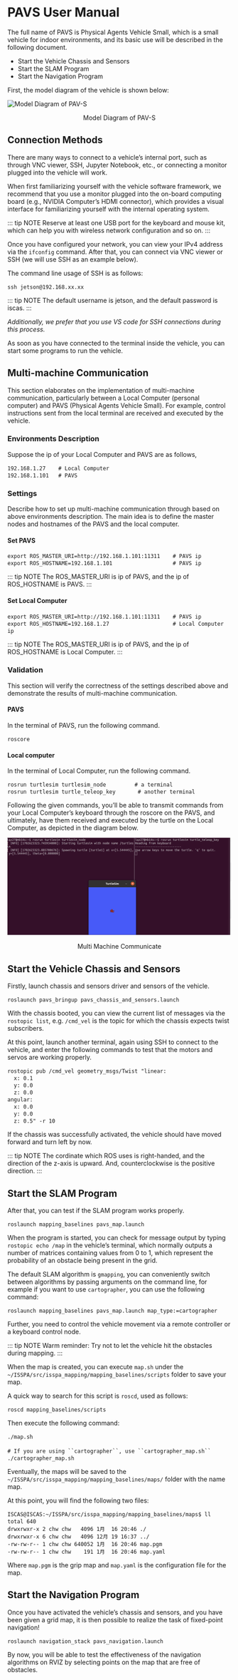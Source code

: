 # PAVS User Manual

The full name of PAVS is Physical Agents Vehicle Small, which is a small vehicle for indoor environments, and its basic use will be described in the following document.

- Start the Vehicle Chassis and Sensors
- Start the SLAM Program
- Start the Navigation Program

First, the model diagram of the vehicle is shown below:

![Model Diagram of PAV-S](./imgs/pavs_structure.jpg)

<div align="center">
Model Diagram of PAV-S
</div>

## Connection Methods
There are many ways to connect to a vehicle’s internal port, such as through VNC viewer, SSH, Jupyter Notebook, etc., or connecting a monitor plugged into the vehicle will work.

When first familiarizing yourself with the vehicle software framework, we recommend that you use a monitor plugged into the on-board computing board (e.g., NVIDIA Computer’s HDMI connector), which provides a visual interface for familiarizing yourself with the internal operating system.

::: tip NOTE
Reserve at least one USB port for the keyboard and mouse kit, which can help you with wireless network configuration and so on.
:::

Once you have configured your network, you can view your IPv4 address via the `ifconfig` command. After that, you can connect via VNC viewer or SSH (we will use SSH as an example below).

The command line usage of SSH is as follows:

```shell
ssh jetson@192.168.xx.xx
```
::: tip NOTE
The default username is jetson, and the default password is iscas.
:::

*Additionally, we prefer that you use VS code for SSH connections during this process.*

As soon as you have connected to the terminal inside the vehicle, you can start some programs to run the vehicle.

## Multi-machine Communication

This section elaborates on the implementation of multi-machine communication, particularly between a Local Computer (personal computer) and PAVS (Physical Agents Vehicle Small). For example, control instructions sent from the local terminal are received and executed by the vehicle.

### Environments Description

Suppose the ip of your Local Computer and PAVS are as follows,

```shell
192.168.1.27    # Local Computer
192.168.1.101   # PAVS
```
### Settings

Describe how to set up multi-machine communication through based on above environments description. The main idea is to define the master nodes and hostnames of the PAVS and the local computer.

#### Set PAVS

```shell
export ROS_MASTER_URI=http://192.168.1.101:11311    # PAVS ip
export ROS_HOSTNAME=192.168.1.101                   # PAVS ip
```

::: tip NOTE
The ROS_MASTER_URI is ip of PAVS, and the ip of ROS_HOSTNAME is PAVS.
:::

#### Set Local Computer

```shell
export ROS_MASTER_URI=http://192.168.1.101:11311    # PAVS ip
export ROS_HOSTNAME=192.168.1.27                    # Local Computer ip
```

::: tip NOTE
The ROS_MASTER_URI is ip of PAVS, and the ip of ROS_HOSTNAME is Local Computer.
:::

### Validation

This section will verify the correctness of the settings described above and demonstrate the results of multi-machine communication.

#### PAVS

In the terminal of PAVS, run the following command.

```shell
roscore
```

#### Local computer

In the terminal of Local Computer, run the following command.

```shell
rosrun turtlesim turtlesim_node         # a terminal
rosrun turtlesim turtle_teleop_key       # another terminal
```

Following the given commands, you’ll be able to transmit commands from your Local Computer’s keyboard through the roscore on the PAVS, and ultimately, have them received and executed by the turtle on the Local Computer, as depicted in the diagram below.

![Multi Machine Communicate](./imgs/multi_machine_communicate.png)

<div align="center">
Multi Machine Communicate
</div>

## Start the Vehicle Chassis and Sensors

Firstly, launch chassis and sensors driver and sensors of the vehicle.

```shell
roslaunch pavs_bringup pavs_chassis_and_sensors.launch
```

With the chassis booted, you can view the current list of messages via the `rostopic list`, e.g. `/cmd_vel` is the topic for which the chassis expects twist subscribers.

At this point, launch another terminal, again using SSH to connect to the vehicle, and enter the following commands to test that the motors and servos are working properly.

```shell
rostopic pub /cmd_vel geometry_msgs/Twist "linear:
  x: 0.1
  y: 0.0
  z: 0.0
angular:
  x: 0.0
  y: 0.0
  z: 0.5" -r 10
```

If the chassis was successfully activated, the vehicle should have moved forward and turn left by now.


::: tip NOTE
The cordinate which ROS uses is right-handed, and the direction of the z-axis is upward. And, counterclockwise is the positive direction.
:::

## Start the SLAM Program
After that, you can test if the SLAM program works properly.

```shell
roslaunch mapping_baselines pavs_map.launch
```

When the program is started, you can check for message output by typing `rostopic echo /map` in the vehicle’s terminal, which normally outputs a number of matrices containing values from 0 to 1, which represent the probability of an obstacle being present in the grid.

The default SLAM algorithm is `gmapping`, you can conveniently switch between algorithms by passing arguments on the command line, for example if you want to use `cartographer`, you can use the following command:

```shell
roslaunch mapping_baselines pavs_map.launch map_type:=cartographer
```
Further, you need to control the vehicle movement via a remote controller or a keyboard control node.


::: tip NOTE
Warm reminder: Try not to let the vehicle hit the obstacles during mapping.
:::


When the map is created, you can execute `map.sh` under the `~/ISSPA/src/isspa_mapping/mapping_baselines/scripts` folder to save your map.

A quick way to search for this script is `roscd`, used as follows:
```shell
roscd mapping_baselines/scripts
```

Then execute the following command:
```shell
./map.sh

# If you are using ``cartographer``, use ``cartographer_map.sh``
./cartographer_map.sh
```
Eventually, the maps will be saved to the `~/ISSPA/src/isspa_mapping/mapping_baselines/maps/` folder with the name map.

At this point, you will find the following two files:

```shell
ISCAS@ISCAS:~/ISSPA/src/isspa_mapping/mapping_baselines/maps$ ll
total 640
drwxrwxr-x 2 chw chw   4096 1月  16 20:46 ./
drwxrwxr-x 6 chw chw   4096 12月 19 16:37 ../
-rw-rw-r-- 1 chw chw 640052 1月  16 20:46 map.pgm
-rw-rw-r-- 1 chw chw    191 1月  16 20:46 map.yaml
```
Where `map.pgm` is the grip map and `map.yaml` is the configuration file for the map.

## Start the Navigation Program
Once you have activated the vehicle’s chassis and sensors, and you have been given a grid map, it is then possible to realize the task of fixed-point navigation!
```shell
roslaunch navigation_stack pavs_navigation.launch
```
By now, you will be able to test the effectiveness of the navigation algorithms on RVIZ by selecting points on the map that are free of obstacles.

